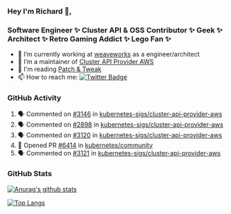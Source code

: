 ### Hey I'm Richard 👋, 

<h3 align="left">Software Engineer ✨ Cluster API & OSS Contributor ✨ Geek ✨ Architect ✨ Retro Gaming Addict ✨ Lego Fan ✨</h3>

- 🔭 I’m currently working at [weaveworks](https://github.com/weaveworks) as a engineer/architect
- 👯 I’m a maintainer of [Cluster API Provider AWS](https://github.com/kubernetes-sigs/cluster-api-provider-aws)
- 💬 I'm reading [Patch & Tweak](https://bjooks.com/products/patch-tweak-exploring-modular-synthesis)
- 📫 How to reach me: [![Twitter Badge](https://img.shields.io/badge/-@fruit_case-00acee?style=flat&logo=Twitter&logoColor=white)](https://twitter.com/intent/follow?screen_name=fruit_case "Follow on Twitter")

### GitHub Activity 

<!--START_SECTION:activity-->
1. 🗣 Commented on [#3146](https://github.com/kubernetes-sigs/cluster-api-provider-aws/issues/3146) in [kubernetes-sigs/cluster-api-provider-aws](https://github.com/kubernetes-sigs/cluster-api-provider-aws)
2. 🗣 Commented on [#2898](https://github.com/kubernetes-sigs/cluster-api-provider-aws/issues/2898) in [kubernetes-sigs/cluster-api-provider-aws](https://github.com/kubernetes-sigs/cluster-api-provider-aws)
3. 🗣 Commented on [#3120](https://github.com/kubernetes-sigs/cluster-api-provider-aws/issues/3120) in [kubernetes-sigs/cluster-api-provider-aws](https://github.com/kubernetes-sigs/cluster-api-provider-aws)
4. 💪 Opened PR [#6414](https://github.com/kubernetes/community/pull/6414) in [kubernetes/community](https://github.com/kubernetes/community)
5. 🗣 Commented on [#3121](https://github.com/kubernetes-sigs/cluster-api-provider-aws/issues/3121) in [kubernetes-sigs/cluster-api-provider-aws](https://github.com/kubernetes-sigs/cluster-api-provider-aws)
<!--END_SECTION:activity-->

### GitHub Stats

[![Anurag's github stats](https://github-readme-stats.vercel.app/api?username=richardcase&count_private=true&show_icons=true)](https://github.com/anuraghazra/github-readme-stats)

[![Top Langs](https://github-readme-stats.vercel.app/api/top-langs/?username=richardcase&hide=html&layout=compact)](https://github.com/anuraghazra/github-readme-stats)
